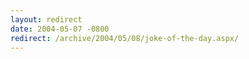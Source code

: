 ```yaml
---
layout: redirect
date: 2004-05-07 -0800
redirect: /archive/2004/05/08/joke-of-the-day.aspx/
---
```

